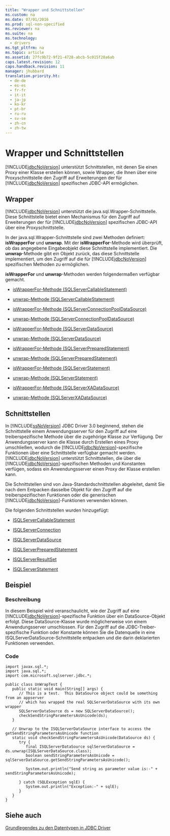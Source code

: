 ```yaml
---
title: "Wrapper und Schnittstellen"
ms.custom: na
ms.date: 07/01/2016
ms.prod: sql-non-specified
ms.reviewer: na
ms.suite: na
ms.technology: 
  - drivers
ms.tgt_pltfrm: na
ms.topic: article
ms.assetid: 27fc9b72-9f21-4728-abcb-5c015f28a6ab
caps.latest.revision: 12
caps.handback.revision: 11
manager: jhubbard
translation.priority.ht: 
  - de-de
  - es-es
  - fr-fr
  - it-it
  - ja-jp
  - ko-kr
  - pt-br
  - ru-ru
  - sv-se
  - zh-cn
  - zh-tw
---
```

# Wrapper und Schnittstellen
  [!INCLUDE[jdbcNoVersion](../content/includes/jdbcNoVersion_md.md)] unterstützt Schnittstellen, mit denen Sie einen Proxy einer Klasse erstellen können, sowie Wrapper, die Ihnen über eine Proxyschnittstelle den Zugriff auf Erweiterungen der für [!INCLUDE[jdbcNoVersion](../content/includes/jdbcNoVersion_md.md)] spezifischen JDBC\-API ermöglichen.  
  
## Wrapper  
 [!INCLUDE[jdbcNoVersion](../content/includes/jdbcNoVersion_md.md)] unterstützt die java.sql.Wrapper\-Schnittstelle. Diese Schnittstelle bietet einen Mechanismus für den Zugriff auf Erweiterungen der für [!INCLUDE[jdbcNoVersion](../content/includes/jdbcNoVersion_md.md)] spezifischen JDBC\-API über eine Proxyschnittstelle.  
  
 In der java.sql.Wrapper\-Schnittstelle sind zwei Methoden definiert: **isWrapperFor** und **unwrap**. Mit der **isWrapperFor**\-Methode wird überprüft, ob das angegebene Eingabeobjekt diese Schnittstelle implementiert. Die **unwrap**\-Methode gibt ein Objekt zurück, das diese Schnittstelle implementiert, um den Zugriff auf die für [!INCLUDE[jdbcNoVersion](../content/includes/jdbcNoVersion_md.md)] spezifischen Methoden zu ermöglichen.  
  
 **isWrapperFor** und **unwrap**\-Methoden werden folgendermaßen verfügbar gemacht.  
  
-   [isWrapperFor-Methode &#40;SQLServerCallableStatement&#41;](../content/isWrapperFor-Method--SQLServerCallableStatement-.md)  
  
-   [unwrap-Methode &#40;SQLServerCallableStatement&#41;](../content/unwrap-Method--SQLServerCallableStatement-.md)  
  
-   [isWrapperFor-Methode &#40;SQLServerConnectionPoolDataSource&#41;](../content/isWrapperFor-Method--SQLServerConnectionPoolDataSource-.md)  
  
-   [unwrap-Methode &#40;SQLServerConnectionPoolDataSource&#41;](../content/unwrap-Method--SQLServerConnectionPoolDataSource-.md)  
  
-   [isWrapperFor-Methode &#40;SQLServerDataSource&#41;](../content/isWrapperFor-Method--SQLServerDataSource-.md)  
  
-   [unwrap-Methode &#40;SQLServerDataSource&#41;](../content/unwrap-Method--SQLServerDataSource-.md)  
  
-   [isWrapperFor-Methode &#40;SQLServerPreparedStatement&#41;](../content/isWrapperFor-Method--SQLServerPreparedStatement-.md)  
  
-   [unwrap-Methode &#40;SQLServerPreparedStatement&#41;](../content/unwrap-Method--SQLServerPreparedStatement-.md)  
  
-   [isWrapperFor-Methode &#40;SQLServerStatement&#41;](../content/isWrapperFor-Method--SQLServerStatement-.md)  
  
-   [unwrap-Methode &#40;SQLServerStatement&#41;](../content/unwrap-Method--SQLServerStatement-.md)  
  
-   [isWrapperFor-Methode &#40;SQLServerXADataSource&#41;](../content/isWrapperFor-Method--SQLServerXADataSource-.md)  
  
-   [unwrap-Methode &#40;SQLServerXADataSource&#41;](../content/unwrap-Method--SQLServerXADataSource-.md)  
  
## Schnittstellen  
 In [!INCLUDE[ssNoVersion](../content/includes/ssNoVersion_md.md)] JDBC Driver 3.0 beginnend, stehen die Schnittstelle einem Anwendungsserver für den Zugriff auf eine treiberspezifische Methode über die zugehörige Klasse zur Verfügung. Der Anwendungsserver kann die Klasse durch Erstellen eines Proxy umschließen, wodurch die [!INCLUDE[jdbcNoVersion](../content/includes/jdbcNoVersion_md.md)]\-spezifische Funktionen über eine Schnittstelle verfügbar gemacht werden.[!INCLUDE[jdbcNoVersion](../content/includes/jdbcNoVersion_md.md)] unterstützt Schnittstellen, die über die [!INCLUDE[jdbcNoVersion](../content/includes/jdbcNoVersion_md.md)]\-spezifischen Methoden und Konstanten verfügen, sodass ein Anwendungsserver einen Proxy der Klasse erstellen kann.  
  
 Die Schnittstellen sind von Java\-Standardschnittstellen abgeleitet, damit Sie nach dem Entpacken dasselbe Objekt für den Zugriff auf die treiberspezifischen Funktionen oder die generischen [!INCLUDE[jdbcNoVersion](../content/includes/jdbcNoVersion_md.md)]\-Funktionen verwenden können.  
  
 Die folgenden Schnittstellen wurden hinzugefügt:  
  
-   [ISQLServerCallableStatement](../content/ISQLServerCallableStatement-Interface.md)  
  
-   [ISQLServerConnection](../content/ISQLServerConnection-Interface.md)  
  
-   [ISQLServerDataSource](../content/ISQLServerDataSource-Interface.md)  
  
-   [ISQLServerPreparedStatement](../content/ISQLServerPreparedStatement-Interface.md)  
  
-   [ISQLServerResultSet](../content/ISQLServerResultSet-Interface.md)  
  
-   [ISQLServerStatement](../content/ISQLServerStatement-Interface.md)  
  
## Beispiel  
  
### Beschreibung  
 In diesem Beispiel wird veranschaulicht, wie der Zugriff auf eine [!INCLUDE[jdbcNoVersion](../content/includes/jdbcNoVersion_md.md)]\-spezifische Funktion über ein DataSource\-Objekt erfolgt. Diese DataSource\-Klasse wurde möglicherweise von einem Anwendungsserver umschlossen. Für den Zugriff auf die JDBC\-Treiber\-spezifische Funktion oder Konstante können Sie die Datenquelle in eine ISQLServerDataSource\-Schnittstelle entpacken und die darin deklarierten Funktionen verwenden.  
  
### Code  
  
```  
import javax.sql.*;  
import java.sql.*;  
import com.microsoft.sqlserver.jdbc.*;  
  
public class UnWrapTest {  
   public static void main(String[] args) {  
      // This is a test.  This DataSource object could be something from an appserver   
      // which has wrapped the real SQLServerDataSource with its own wrapper  
      SQLServerDataSource ds = new SQLServerDataSource();  
      checkSendStringParametersAsUnicode(ds);  
   }  
  
   // Unwrap to the ISQLServerDataSource interface to access the getSendStringParametersAsUnicode function  
   static void checkSendStringParametersAsUnicode(DataSource ds) {  
      try {  
         final ISQLServerDataSource sqlServerDataSource = ds.unwrap(ISQLServerDataSource.class);  
         boolean sendStringParametersAsUnicode = sqlServerDataSource.getSendStringParametersAsUnicode();  
  
         System.out.println("Send string as parameter value is:-" + sendStringParametersAsUnicode);  
  
      } catch (SQLException sqlE) {  
         System.out.println("Exception:-" + sqlE);  
      }  
   }  
}  
```  
  
## Siehe auch  
 [Grundlegendes zu den Datentypen in JDBC Driver](../content/Understanding-the-JDBC-Driver-Data-Types.md)  
  
  